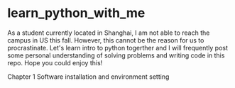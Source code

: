 # learn_python_with_me
As a student currently located in Shanghai, I am not able to reach the campus in US this fall. However, this cannot be the reason for us to procrastinate. Let's learn intro to python togerther and I will frequently post some personal understanding of solving problems and writing code in this repo. Hope you could enjoy this!

Chapter 1 Software installation and environment setting
